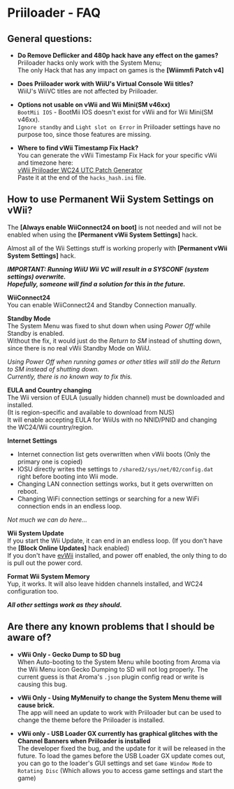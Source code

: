 # Priiloader  - FAQ

## General questions:

- **Do Remove Deflicker and 480p hack have any effect on the games?**  
Priiloader hacks only work with the System Menu;  
The only Hack that has any impact on games is the **[Wiimmfi Patch v4]**

- **Does Priiloader work with WiiU's Virtual Console Wii titles?**  
WiiU's WiiVC titles are not affected by Priiloader.

- **Options not usable on vWii and Wii Mini(SM v46xx)**  
`BootMii IOS` - BootMii IOS doesn't exist for vWii and for Wii Mini(SM v46xx).  
`Ignore standby`  and `Light slot on Error` in Priiloader settings have no purpose too, since those features are missing.

- **Where to find vWii Timestamp Fix Hack?**  
You can generate the vWii Timestamp Fix Hack for your specific vWii and timezone here:  
[<u>vWii Priiloader WC24 UTC Patch Generator</u>](https://garyodernichts.github.io/priiloader-patch-gen/)  
Paste it at the end of the `hacks_hash.ini` file.


## How to use Permanent Wii System Settings on vWii?

The **[Always enable WiiConnect24 on boot]** is not needed and will not be enabled when using the **[Permanent vWii System Settings]** hack.  

Almost all of the Wii Settings stuff is working properly with **[Permanent vWii System Settings]** hack.  
    
***IMPORTANT: Running WiiU Wii VC will result in a SYSCONF (system settings) overwrite.  
Hopefully, someone will find a solution for this in the future.***  

**WiiConnect24**  
You can enable WiiConnect24 and Standby Connection manually.

**Standby Mode**  
The System Menu was fixed to shut down when using *Power Off* while Standby is enabled.  
Without the fix, it would just do the *Return to SM* instead of shutting down, since there is no real vWii Standby Mode on WiiU.  
  
*Using *Power Off* when running games or other titles will still do the *Return to SM* instead of shutting down.  
Currently, there is no known way to fix this.*

**EULA and Country changing**  
The Wii version of EULA (usually hidden channel) must be downloaded and installed.  
(It is region-specific and available to download from NUS)  
It will enable accepting EULA for WiiUs with no NNID/PNID and changing the WC24/Wii country/region.

**Internet Settings**  
- Internet connection list gets overwritten when vWii boots (Only the primary one is copied)  
- IOSU directly writes the settings to `/shared2/sys/net/02/config.dat` right before booting into Wii mode.  
- Changing LAN connection settings works, but it gets overwritten on reboot.  
- Changing WiFi connection settings or searching for a new WiFi connection ends in an endless loop.

*Not much we can do here...*

**Wii System Update**  
If you start the Wii Update, it can end in an endless loop. (If you don't have the **[Block Online Updates]** hack enabled)  
If you don't have [evWii](https://github.com/GaryOderNichts/evwii) installed, and power off enabled, the only thing to do is pull out the power cord.

**Format Wii System Memory**  
Yup, it works. It will also leave hidden channels installed, and WC24 configuration too.

***All other settings work as they should.***


## Are there any known problems that I should be aware of?

- **vWii Only - Gecko Dump to SD bug**  
When Auto-booting to the System Menu while booting from Aroma via the Wii Menu icon Gecko Dumping to SD will not log properly. The current guess is that Aroma's `.json` plugin config read or write is causing this bug. 

- **vWii Only - Using MyMenuify to change the System Menu theme will cause brick.**  
The app will need an update to work with Priiloader but can be used to change the theme before the Priiloader is installed.

- **vWii only - USB Loader GX currently has graphical glitches with the Channel Banners when Priiloader is installed**  
The developer fixed the bug, and the update for it will be released in the future. To load the games before the USB Loader GX update comes out, you can go to the loader's GUI settings and set `Game Window Mode` to `Rotating Disc` (Which allows you to access game settings and start the game)
